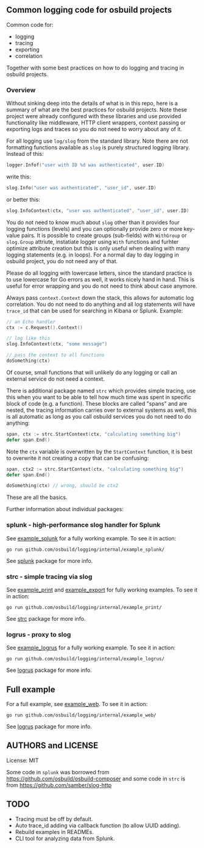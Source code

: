 ## Common logging code for osbuild projects

Common code for:

* logging
* tracing
* exporting
* correlation

Together with some best practices on how to do logging and tracing in osbuild projects.

### Overview

Without sinking deep into the details of what is in this repo, here is a summary of what are the best practices for osbuild projects. Note these project were already configured with these libraries and use provided functionality like middleware, HTTP client wrappers, context passing or exporting logs and traces so you do not need to worry about any of it.

For all logging use `log/slog` from the standard library. Note there are not formatting functions available as `slog` is purely structured logging library. Instead of this:

```go
logger.Infof("user with ID %d was authenticated", user.ID)
```

write this:

```go
slog.Info("user was authenticated", "user_id", user.ID)
```

or better this:

```go
slog.InfoContext(ctx, "user was authenticated", "user_id", user.ID)
```

You do not need to know much about `slog` other than it provides four logging functions (levels) and you can optionally provide zero or more key-value pairs. It is possible to create groups (sub-fields) with `WithGroup` or `slog.Group` attriute, instatiate logger using `With` functions and furhter optimize attribute creation but this is only useful when dealing with many logging statements (e.g. in loops). For a normal day to day logging in osbuild project, you do not need any of that.

Please do all logging with lowercase letters, since the standard practice is to use lowercase for Go errors as well, it works nicely hand in hand. This is useful for error wrapping and you do not need to think about case anymore.

Always pass `context.Context` down the stack, this allows for automatic log correlation. You do not need to do anything and all log statements will have `trace_id` that can be used for searching in Kibana or Splunk. Example:

```go
// an Echo handler
ctx := c.Request().Context()

// log like this
slog.InfoContext(ctx, "some message")

// pass the context to all functions
doSomething(ctx)
```

Of course, small functions that will unlikely do any logging or call an external service do not need a context.

There is additional package named `strc` which provides simple tracing, use this when you want to be able to tell how much time was spent in specific block of code (e.g. a function). These blocks are called "spans" and are nested, the tracing information carries over to external systems as well, this is all automatic as long as you call osbuild services you do not need to do anything:

```go
span, ctx := strc.StartContext(ctx, "calculating something big")
defer span.End()
```

Note the `ctx` variable is overwritten by the `StartContext` function, it is best to overwrite it not creating a copy that can be confusing:

```go
span, ctx2 := strc.StartContext(ctx, "calculating something big")
defer span.End()

doSomething(ctx) // wrong, should be ctx2
```

These are all the basics.

Further information about individual packages:

### splunk - high-performance slog handler for Splunk

See [example_splunk](internal/example_splunk/main.go) for a fully working example. To see it in action:

```
go run github.com/osbuild/logging/internal/example_splunk/
```

See [splunk](pkg/splunk) package for more info.

### strc - simple tracing via slog

See [example_print](internal/example_print/main.go) and [example_export](internal/example_export/main.go) for fully working examples. To see it in action:

```
go run github.com/osbuild/logging/internal/example_print/
```

See [strc](pkg/strc) package for more info.

### logrus - proxy to slog

See [example_logrus](internal/example_logrus/main.go) for a fully working example. To see it in action:

```
go run github.com/osbuild/logging/internal/example_logrus/
```

See [logrus](pkg/logrus) package for more info.

## Full example

For a full example, see [example_web](internal/example_web/main.go). To see it in action:

```
go run github.com/osbuild/logging/internal/example_web/
```

See [logrus](pkg/logrus) package for more info.

## AUTHORS and LICENSE

License: MIT

Some code in `splunk` was borrowed from https://github.com/osbuild/osbuild-composer and some code in `strc` is from https://github.com/samber/slog-http

## TODO

* Tracing must be off by default.
* Auto trace_id adding via callback function (to allow UUID adding).
* Rebuild examples in READMEs.
* CLI tool for analyzing data from Splunk.

